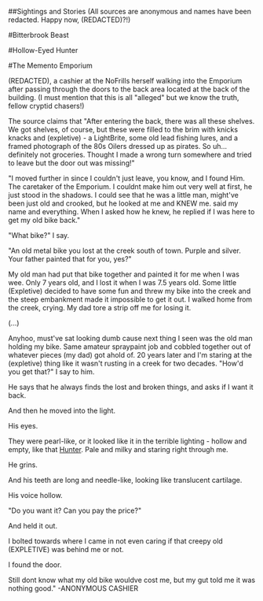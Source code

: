 ##Sightings and Stories
(All sources are anonymous and names have been redacted. Happy now, (REDACTED)?!)


#Bitterbrook Beast


#Hollow-Eyed Hunter


#The Memento Emporium

(REDACTED), a cashier at the NoFrills herself walking into the Emporium after passing through the doors to the back area located at the back of the building. (I must mention that this is all "alleged" but we know the truth, fellow cryptid chasers!)

The source claims that "After entering the back, there was all these shelves. We got shelves, of course, but these were filled to the brim with knicks knacks and (expletive) - a LightBrite, some old lead fishing lures, and a framed photograph of the 80s Oilers dressed up as pirates. So uh... definitely not groceries.  Thought I made a wrong turn somewhere and tried to leave but the door out was missing!"

"I moved further in since I couldn't just leave, you know, and I found Him. The caretaker of the Emporium. I couldnt make him out very well at first, he just stood in the shadows. I could see that he was a little man, might've been just old and crooked, but he looked at me and KNEW me. said my name and everything. When I asked how he knew, he replied if I was here to get my old bike back."

"What bike?" I say.

"An old metal bike you lost at the creek south of town. Purple and silver. Your father painted that for you, yes?"

My old man had put that bike together and painted it for me when I was wee. Only 7 years old, and I lost it when I was 7.5 years old. Some little (Expletive) decided to have some fun and threw my bike into the creek and the steep embankment made it impossible to get it out. I walked home from the creek, crying. My dad tore a strip off me for losing it.

(...)

Anyhoo, must've sat looking dumb cause next thing I seen was the old man holding my bike. Same amateur spraypaint job and cobbled together out of whatever pieces (my dad) got ahold of. 20 years later and I'm staring at the (expletive) thing like it wasn't rusting in a creek for two decades. "How'd you get that?" I say to him.

He says that he always finds the lost and broken things, and asks if I want it back.

And then he moved into the light.

His eyes. 

They were pearl-like, or it looked like it in the terrible lighting - hollow and empty, like that [Hunter](cryptids.md). Pale and milky and staring right through me.

He grins.

And his teeth are long and needle-like, looking like translucent cartilage. 

His voice hollow.

"Do you want it? Can you pay the price?"

And held it out.

I bolted towards where I came in not even caring if that creepy old (EXPLETIVE) was behind me or not. 

I found the door.

Still dont know what my old bike wouldve cost me, but my gut told me it was nothing good."
-ANONYMOUS CASHIER
